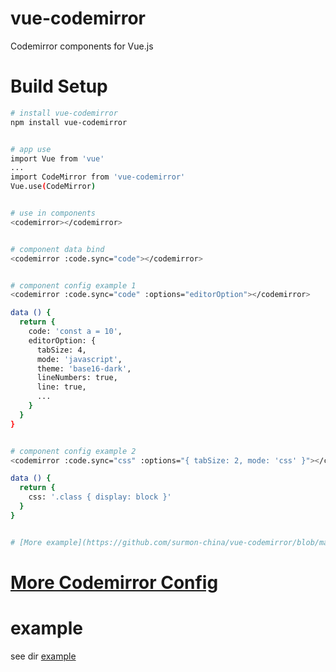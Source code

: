# vue-codemirror
Codemirror components for Vue.js


# Build Setup

``` bash
# install vue-codemirror
npm install vue-codemirror


# app use
import Vue from 'vue'
...
import CodeMirror from 'vue-codemirror'
Vue.use(CodeMirror)


# use in components
<codemirror></codemirror>


# component data bind
<codemirror :code.sync="code"></codemirror>


# component config example 1
<codemirror :code.sync="code" :options="editorOption"></codemirror>

data () {
  return {
    code: 'const a = 10',
    editorOption: {
      tabSize: 4,
      mode: 'javascript',
      theme: 'base16-dark',
      lineNumbers: true, 
      line: true,
      ...
    }
  }
}


# component config example 2
<codemirror :code.sync="css" :options="{ tabSize: 2, mode: 'css' }"></codemirror>

data () {
  return {
    css: '.class { display: block }'
  }
}


# [More example](https://github.com/surmon-china/vue-codemirror/blob/master/example/Example.vue)

```

# [More Codemirror Config](http://codemirror.net/doc/manual.html#config)


# example
see dir [example](https://github.com/surmon-china/vue-codemirror/tree/master/example)
